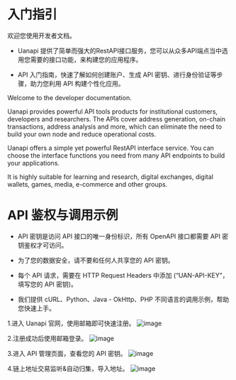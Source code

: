 # 入门指引
欢迎您使用开发者文档。

- Uanapi 提供了简单而强大的RestAPI接口服务，您可以从众多API端点当中选用您需要的接口功能，来构建您的应用程序。

- API 入门指南，快速了解如何创建账户、生成 API 密钥、进行身份验证等步骤，助力您利用 API 构建个性化应用。

Welcome to the developer documentation.

Uanapi provides powerful API tools products for institutional customers, developers and researchers. The APIs cover address generation, on-chain transactions, address analysis and more, which can eliminate the need to build your own node and reduce operational costs.

Uanapi offers a simple yet powerful RestAPI interface service. You can choose the interface functions you need from many API endpoints to build your applications.

It is highly suitable for learning and research, digital exchanges, digital wallets, games, media, e-commerce and other groups.

# API 鉴权与调用示例

- API 密钥是访问 API 接口的唯一身份标识，所有 OpenAPI 接口都需要 API 密钥鉴权才可访问。

- 为了您的数据安全，请不要和任何人共享您的 API 密钥。

- 每个 API 请求，需要在 HTTP Request Headers 中添加 (“UAN-API-KEY”，填写您的 API 密钥)。

- 我们提供 cURL、Python、Java - OkHttp、PHP 不同语言的调用示例，帮助您快速上手。

1.进入 Uanapi 官网，使用邮箱即可快速注册。
![image](https://github.com/Uanapi/USDT.API/assets/156056013/2e5ce28a-834f-4729-aade-42756f9cfd4c)

2.注册成功后使用邮箱登录。
![image](https://github.com/Uanapi/USDT.API/assets/156056013/afa5a6a3-46ba-4096-b1f8-2adb5b531ad3)

3.进入 API 管理页面，查看您的 API 密钥。
![image](https://github.com/Uanapi/USDT.API/assets/156056013/3685581b-5edd-4bc0-8a63-68ed423a924b)

4.链上地址交易监听&自动归集，导入地址。
![image](https://github.com/Uanapi/USDT.API/assets/156056013/a7bd32b3-d782-4f2d-a907-fd8c0e9a7a8a)


